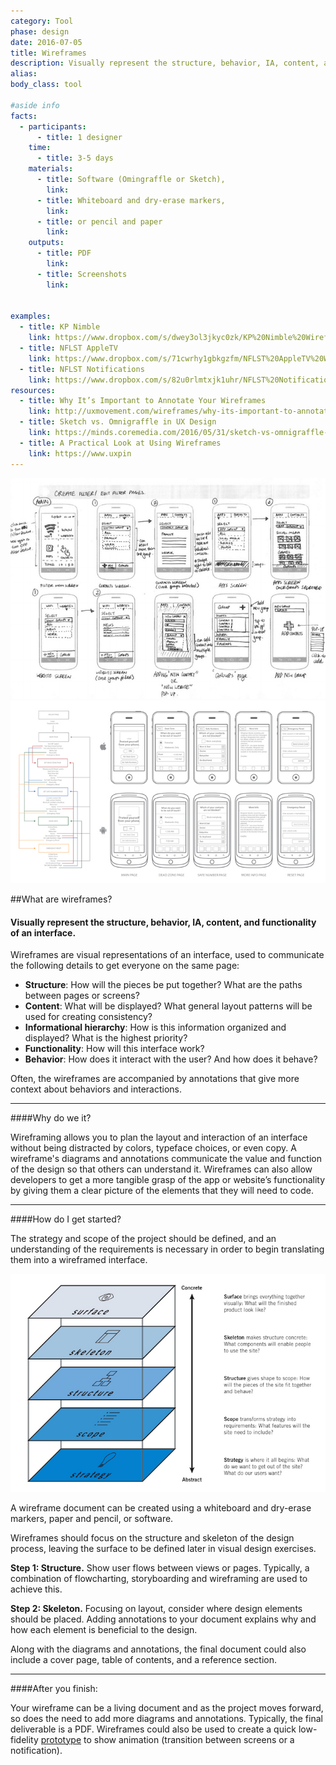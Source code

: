 ```yaml
---
category: Tool
phase: design
date: 2016-07-05
title: Wireframes
description: Visually represent the structure, behavior, IA, content, and functionality of an interface.
alias:
body_class: tool

#aside info
facts:
  - participants:
      - title: 1 designer
    time:
      - title: 3-5 days
    materials:
      - title: Software (Omingraffle or Sketch),
        link:
      - title: Whiteboard and dry-erase markers,
        link:
      - title: or pencil and paper
        link:
    outputs:
      - title: PDF
        link:
      - title: Screenshots
        link:    


examples:
  - title: KP Nimble
    link: https://www.dropbox.com/s/dwey3ol3jkyc0zk/KP%20Nimble%20Wireframes.pdf?dl=0
  - title: NFLST AppleTV
    link: https://www.dropbox.com/s/71cwrhy1gbkgzfm/NFLST%20AppleTV%20Wireframes.pdf?dl=0
  - title: NFLST Notifications
    link: https://www.dropbox.com/s/82u0rlmtxjk1uhr/NFLST%20Notifications%20Wireframes.pdf?dl=0
resources:
  - title: Why It’s Important to Annotate Your Wireframes
    link: http://uxmovement.com/wireframes/why-its-important-to-annotate-your-wireframes/
  - title: Sketch vs. Omnigraffle in UX Design
    link: https://minds.coremedia.com/2016/05/31/sketch-vs-omnigraffle-in-ux-design/
  - title: A Practical Look at Using Wireframes
    link: https://www.uxpin
---
```

<img src="../images/UXPin.png">

<img src="../images/UXPin-wingman-flowchart-and-wirefreame-by-br3nnan.png">


##What are wireframes?
<h4 class="description">Visually represent the structure, behavior, IA, content, and functionality of an interface.</h4>

Wireframes are visual representations of an interface, used to communicate the following details to get everyone on the same page:

  - <b>Structure</b>: How will the pieces be put together? What are the paths between pages or screens?
  - <b>Content</b>: What will be displayed? What general layout patterns will be used for creating consistency?
  - <b>Informational hierarchy</b>: How is this information organized and displayed? What is the highest priority?
  - <b>Functionality</b>: How will this interface work?
  - <b>Behavior</b>: How does it interact with the user? And how does it behave?

Often, the wireframes are accompanied by annotations that give more context about behaviors and interactions.

<hr />

####Why do we it?

Wireframing allows you to plan the layout and interaction of an interface without being distracted by colors, typeface choices, or even copy. A wireframe's diagrams and annotations communicate the value and function of the design so that others can understand it. Wireframes can also allow developers to get a more tangible grasp of the app or website’s functionality by giving them a clear picture of the elements that they will need to code.

<hr />

####How do I get started?

The strategy and scope of the project should be defined, and an understanding of the requirements is necessary in order to begin translating them into a wireframed interface.

 <img src="../images/UXPin-elements-of-user-experience-by-Jesse-james-Garrett.png">

 A wireframe document can be created using a whiteboard and dry-erase markers, paper and pencil, or software.

Wireframes should focus on the structure and skeleton of the design process, leaving the surface to be defined later in visual design exercises.

<b>Step 1: Structure.</b> Show user flows between views or pages. Typically, a combination of flowcharting, storyboarding and wireframing are used to achieve this.

<b>Step 2: Skeleton.</b> Focusing on layout, consider where design elements should be placed. Adding annotations to your document explains why and how each element is beneficial to the design.

Along with the diagrams and annotations, the final document could also include a cover page, table of contents, and a reference section.

<hr />

####After you finish:

Your wireframe can be a living document and as the project moves forward, so does the need to add more diagrams and annotations. Typically, the final deliverable is a PDF. Wireframes could also be used to create a quick low-fidelity <a href="source/methods/prototypes.html" title="Prototypes">prototype</a> to show animation (transition between screens or a notification).
